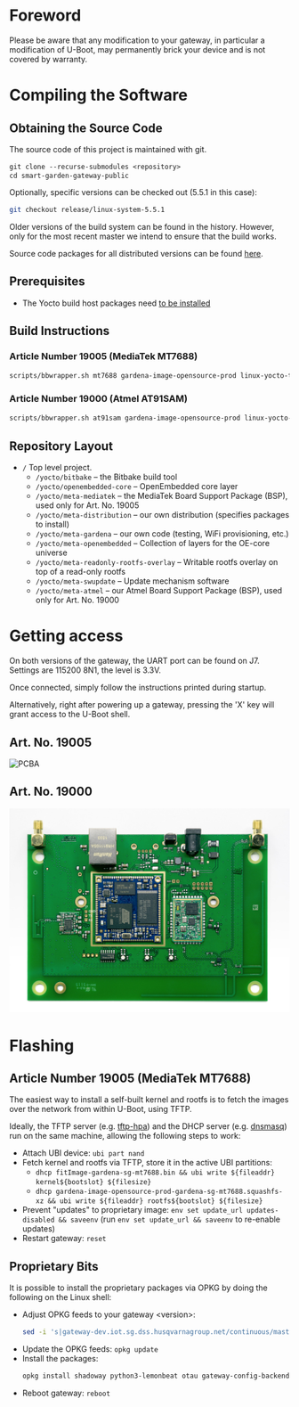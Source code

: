 # Foreword

Please be aware that any modification to your gateway, in particular a modification of U-Boot, may permanently brick
your device and is not covered by warranty.

# Compiling the Software

## Obtaining the Source Code

The source code of this project is maintained with git.

```
git clone --recurse-submodules <repository>
cd smart-garden-gateway-public
```
Optionally, specific versions can be checked out (5.5.1 in this case):
```bash
git checkout release/linux-system-5.5.1
```

Older versions of the build system can be found in the history. However, only for the most recent master we intend to
ensure that the build works.

Source code packages for all distributed versions can be found [here](https://opensource.smart.gardena.dev/gateway/index.html).

## Prerequisites

* The Yocto build host packages need [to be installed](https://docs.yoctoproject.org/dev/ref-manual/system-requirements.html?highlight=build%20host%20package#required-packages-for-the-build-host)

## Build Instructions

### Article Number 19005 (MediaTek MT7688)

```bash
scripts/bbwrapper.sh mt7688 gardena-image-opensource-prod linux-yocto-tiny
```

### Article Number 19000 (Atmel AT91SAM)

```bash
scripts/bbwrapper.sh at91sam gardena-image-opensource-prod linux-yocto-tiny
```

## Repository Layout

* ```/``` Top level project.
    * ```/yocto/bitbake``` – the Bitbake build tool
    * ```/yocto/openembedded-core``` – OpenEmbedded core layer
    * ```/yocto/meta-mediatek``` – the MediaTek Board Support Package (BSP), used only for Art. No. 19005
    * ```/yocto/meta-distribution``` – our own distribution (specifies packages to install)
    * ```/yocto/meta-gardena``` – our own code (testing, WiFi provisioning, etc.)
    * ```/yocto/meta-openembedded``` – Collection of layers for the OE-core universe
    * ```/yocto/meta-readonly-rootfs-overlay``` – Writable rootfs overlay on top of a read-only rootfs
    * ```/yocto/meta-swupdate``` – Update mechanism software
    * ```/yocto/meta-atmel``` – our Atmel Board Support Package (BSP), used only for Art. No. 19000

# Getting access

On both versions of the gateway, the UART port can be found on J7. Settings are 115200 8N1, the level is 3.3V.

Once connected, simply follow the instructions printed during startup.

Alternatively, right after powering up a gateway, pressing the 'X' key will grant access to the U-Boot shell.

## Art. No. 19005

![PCBA](doc/19005-pins.jpg)

## Art. No. 19000

![PCBA](doc/19000-pins.jpg)

# Flashing

## Article Number 19005 (MediaTek MT7688)
The easiest way to install a self-built kernel and rootfs is to fetch the images over the network from within U-Boot,
using TFTP.

Ideally, the TFTP server (e.g. [tftp-hpa](https://git.kernel.org/pub/scm/network/tftp/tftp-hpa.git)) and the DHCP server
(e.g. [dnsmasq](https://thekelleys.org.uk/dnsmasq/doc.html)) run on the same machine, allowing the following steps to
work:
- Attach UBI device: `ubi part nand`
- Fetch kernel and rootfs via TFTP, store it in the active UBI partitions:
  - `dhcp fitImage-gardena-sg-mt7688.bin && ubi write ${fileaddr} kernel${bootslot} ${filesize}`
  - `dhcp gardena-image-opensource-prod-gardena-sg-mt7688.squashfs-xz && ubi write ${fileaddr} rootfs${bootslot} ${filesize}`
- Prevent "updates" to proprietary image: `env set update_url updates-disabled && saveenv`
  (run `env set update_url && saveenv` to re-enable updates)
- Restart gateway: `reset`

## Proprietary Bits

It is possible to install the proprietary packages via OPKG by doing the following on the Linux shell:
- Adjust OPKG feeds to your gateway \<version>:
  ```bash
  sed -i 's|gateway-dev.iot.sg.dss.husqvarnagroup.net/continuous/master|gateway.iot.sg.dss.husqvarnagroup.net/archive/<version>|' /etc/opkg/base-feeds.conf
  ```
- Update the OPKG feeds: `opkg update`
- Install the packages:
  ```bash
  opkg install shadoway python3-lemonbeat otau gateway-config-backend gateway-config-frontend accessory-server
  ```
- Reboot gateway: `reboot`
